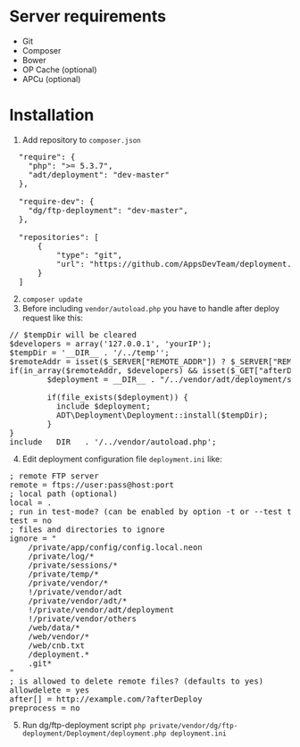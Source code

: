 Server requirements
============
- Git
- Composer
- Bower
- OP Cache (optional)
- APCu (optional)

Installation
==========
1. Add repository to `composer.json`
<pre>
  "require": {
	"php": ">= 5.3.7",
	"adt/deployment": "dev-master"
  },

  "require-dev": {
	"dg/ftp-deployment": "dev-master",
  },
	
  "repositories": [
      {
          "type": "git",
          "url": "https://github.com/AppsDevTeam/deployment.git"
      }
  ]
</pre>

2. `composer update`
3. Before including `vendor/autoload.php` you have to handle after deploy request like this:
<pre>
// $tempDir will be cleared
$developers = array('127.0.0.1', 'yourIP');
$tempDir = '__DIR__ . '/../temp'';
$remoteAddr = isset($_SERVER["REMOTE_ADDR"]) ? $_SERVER["REMOTE_ADDR"] : NULL;
if(in_array($remoteAddr, $developers) && isset($_GET["afterDeploy"])) {
        $deployment = __DIR__ . "/../vendor/adt/deployment/src/Deployment.php";
        
        if(file_exists($deployment)) {
          include $deployment;
          ADT\Deployment\Deployment::install($tempDir);
        }
}
include __DIR__ . '/../vendor/autoload.php';
</pre>
4. Edit deployment configuration file `deployment.ini` like:
<pre>
; remote FTP server
remote = ftps://user:pass@host:port
; local path (optional)
local = .
; run in test-mode? (can be enabled by option -t or --test too)
test = no
; files and directories to ignore
ignore = "
	/private/app/config/config.local.neon
	/private/log/*
	/private/sessions/*
	/private/temp/*
	/private/vendor/*
	!/private/vendor/adt
	/private/vendor/adt/*
	!/private/vendor/adt/deployment
	!/private/vendor/others
	/web/data/*
	/web/vendor/*
	/web/cnb.txt
	/deployment.*
	.git*
"
; is allowed to delete remote files? (defaults to yes)
allowdelete = yes
after[] = http://example.com/?afterDeploy
preprocess = no
</pre>
5. Run dg/ftp-deployment script `php private/vendor/dg/ftp-deployment/Deployment/deployment.php deployment.ini`
